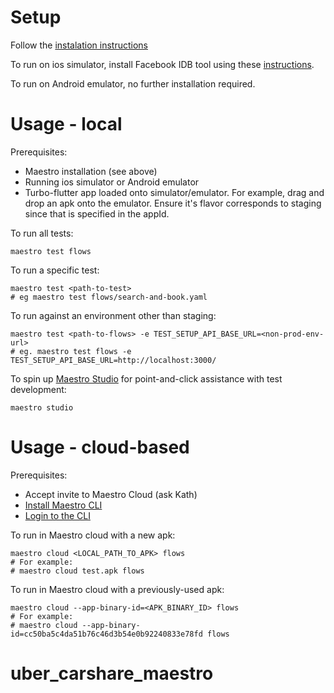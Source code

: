 # Setup

Follow the [instalation instructions](https://maestro.mobile.dev/getting-started/installing-maestro)

To run on ios simulator, install Facebook IDB tool using these [instructions](https://maestro.mobile.dev/getting-started/installing-maestro#connecting-to-your-device).

To run on Android emulator, no further installation required.

# Usage - local

Prerequisites:
- Maestro installation (see above)
- Running ios simulator or Android emulator
- Turbo-flutter app loaded onto simulator/emulator. For example, drag and drop an apk onto the emulator. Ensure it's flavor corresponds to staging since that is specified in the appId.

To run all tests:

```
maestro test flows
```

To run a specific test:

```
maestro test <path-to-test>
# eg maestro test flows/search-and-book.yaml
```

To run against an environment other than staging:

```
maestro test <path-to-flows> -e TEST_SETUP_API_BASE_URL=<non-prod-env-url>
# eg. maestro test flows -e TEST_SETUP_API_BASE_URL=http://localhost:3000/
```


To spin up [Maestro Studio](https://maestro.mobile.dev/getting-started/maestro-studio) for point-and-click assistance with test development:

```
maestro studio
```

# Usage - cloud-based

Prerequisites:
- Accept invite to Maestro Cloud (ask Kath)
- [Install Maestro CLI](https://cloud.mobile.dev/getting-started/quickstart#id-1.-install-the-maestro-cli)
- [Login to the CLI](https://cloud.mobile.dev/getting-started/quickstart#id-2.-login-to-the-cli)

To run in Maestro cloud with a new apk:

```
maestro cloud <LOCAL_PATH_TO_APK> flows
# For example:
# maestro cloud test.apk flows
```

To run in Maestro cloud with a previously-used apk:

```
maestro cloud --app-binary-id=<APK_BINARY_ID> flows
# For example:
# maestro cloud --app-binary-id=cc50ba5c4da51b76c46d3b54e0b92240833e78fd flows
```
# uber_carshare_maestro

